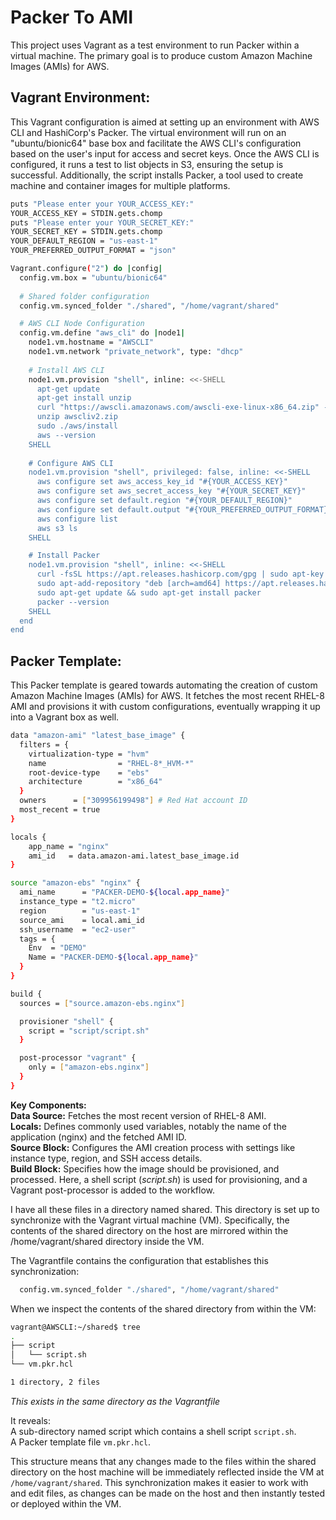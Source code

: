 # Packer To AMI


This project uses Vagrant as a test environment to run Packer within a virtual machine. The primary goal is to produce custom Amazon Machine Images (AMIs) for AWS. 



## Vagrant Environment: 


This Vagrant configuration is aimed at setting up an environment with AWS CLI and HashiCorp's Packer. The virtual environment will run on an "ubuntu/bionic64" base box and facilitate the AWS CLI's configuration based on the user's input for access and secret keys. Once the AWS CLI is configured, it runs a test to list objects in S3, ensuring the setup is successful. Additionally, the script installs Packer, a tool used to create machine and container images for multiple platforms.

```bash
puts "Please enter your YOUR_ACCESS_KEY:"
YOUR_ACCESS_KEY = STDIN.gets.chomp
puts "Please enter your YOUR_SECRET_KEY:"
YOUR_SECRET_KEY = STDIN.gets.chomp
YOUR_DEFAULT_REGION = "us-east-1" 
YOUR_PREFERRED_OUTPUT_FORMAT = "json"

Vagrant.configure("2") do |config|
  config.vm.box = "ubuntu/bionic64"
  
  # Shared folder configuration
  config.vm.synced_folder "./shared", "/home/vagrant/shared"

  # AWS CLI Node Configuration
  config.vm.define "aws_cli" do |node1|
    node1.vm.hostname = "AWSCLI"
    node1.vm.network "private_network", type: "dhcp"
    
    # Install AWS CLI
    node1.vm.provision "shell", inline: <<-SHELL 
      apt-get update
      apt-get install unzip
      curl "https://awscli.amazonaws.com/awscli-exe-linux-x86_64.zip" -o "awscliv2.zip"
      unzip awscliv2.zip
      sudo ./aws/install
      aws --version
    SHELL
    
    # Configure AWS CLI
    node1.vm.provision "shell", privileged: false, inline: <<-SHELL
      aws configure set aws_access_key_id "#{YOUR_ACCESS_KEY}"
      aws configure set aws_secret_access_key "#{YOUR_SECRET_KEY}"
      aws configure set default.region "#{YOUR_DEFAULT_REGION}"
      aws configure set default.output "#{YOUR_PREFERRED_OUTPUT_FORMAT}"
      aws configure list
      aws s3 ls
    SHELL

    # Install Packer
    node1.vm.provision "shell", inline: <<-SHELL 
      curl -fsSL https://apt.releases.hashicorp.com/gpg | sudo apt-key add -
      sudo apt-add-repository "deb [arch=amd64] https://apt.releases.hashicorp.com $(lsb_release -cs) main"
      sudo apt-get update && sudo apt-get install packer
      packer --version
    SHELL
  end
end
```


## Packer Template:
This Packer template is geared towards automating the creation of custom Amazon Machine Images (AMIs) for AWS. It fetches the most recent RHEL-8 AMI and provisions it with custom configurations, eventually wrapping it up into a Vagrant box as well.

```bash
data "amazon-ami" "latest_base_image" {
  filters = {
    virtualization-type = "hvm"
    name                = "RHEL-8*_HVM-*"
    root-device-type    = "ebs"
    architecture        = "x86_64"
  }
  owners      = ["309956199498"] # Red Hat account ID
  most_recent = true
}

locals {
    app_name = "nginx"
    ami_id   = data.amazon-ami.latest_base_image.id
}

source "amazon-ebs" "nginx" {
  ami_name      = "PACKER-DEMO-${local.app_name}"
  instance_type = "t2.micro"
  region        = "us-east-1"
  source_ami    = local.ami_id
  ssh_username  = "ec2-user"
  tags = {
    Env  = "DEMO"
    Name = "PACKER-DEMO-${local.app_name}"
  }
}

build {
  sources = ["source.amazon-ebs.nginx"]

  provisioner "shell" {
    script = "script/script.sh"
  }

  post-processor "vagrant" {
    only = ["amazon-ebs.nginx"]
  }
}
```


**Key Components:**  
**Data Source:** Fetches the most recent version of RHEL-8 AMI.  
**Locals:** Defines commonly used variables, notably the name of the application (nginx) and the fetched AMI ID.  
**Source Block:** Configures the AMI creation process with settings like instance type, region, and SSH access details.  
**Build Block:** Specifies how the image should be provisioned, and processed. Here, a shell script (*script.sh*) is used for provisioning, and a Vagrant post-processor is added to the workflow.  

I have all these files in a directory named shared. This directory is set up to synchronize with the Vagrant virtual machine (VM). Specifically, the contents of the shared directory on the host are mirrored within the /home/vagrant/shared directory inside the VM.  

The Vagrantfile contains the configuration that establishes this synchronization:
``` bash
  config.vm.synced_folder "./shared", "/home/vagrant/shared"
```

When we inspect the contents of the shared directory from within the VM:
```bash
vagrant@AWSCLI:~/shared$ tree
.
├── script
│   └── script.sh
└── vm.pkr.hcl

1 directory, 2 files
```
*This exists in the same directory as the Vagrantfile*

It reveals:  
A sub-directory named script which contains a shell script `script.sh`.  
A Packer template file `vm.pkr.hcl`.

This structure means that any changes made to the files within the shared directory on the host machine will be immediately reflected inside the VM at `/home/vagrant/shared`. This synchronization makes it easier to work with and edit files, as changes can be made on the host and then instantly tested or deployed within the VM.  


